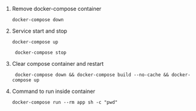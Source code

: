1. Remove docker-compose container
    ```shell
    docker-compose down
    ```

2. Service start and stop
   ```shell
   docker-compose up
   ```
   ```shell
    docker-compose stop
   ```

3. Clear compose container and restart
   ```shell
    docker-compose down && docker-compose build --no-cache && docker-compose up
   ```
   
4. Command to run inside container
   ```shell
   docker-compose run --rm app sh -c "pwd"
   ```
   